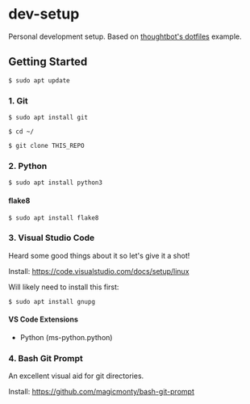 # dev-setup
Personal development setup. Based on [thoughtbot's dotfiles](https://github.com/thoughtbot/dotfiles) example.

## Getting Started

```
$ sudo apt update
```

### 1. Git

```
$ sudo apt install git
```

```
$ cd ~/

$ git clone THIS_REPO

```

### 2. Python 

```
$ sudo apt install python3
```

#### flake8

```
$ sudo apt install flake8
```

### 3. Visual Studio Code

Heard some good things about it so let's give it a shot!

Install: https://code.visualstudio.com/docs/setup/linux

Will likely need to install this first:

```
$ sudo apt install gnupg
```
    
#### VS Code Extensions

* Python (ms-python.python)

### 4. Bash Git Prompt

An excellent visual aid for git directories.

Install: https://github.com/magicmonty/bash-git-prompt
